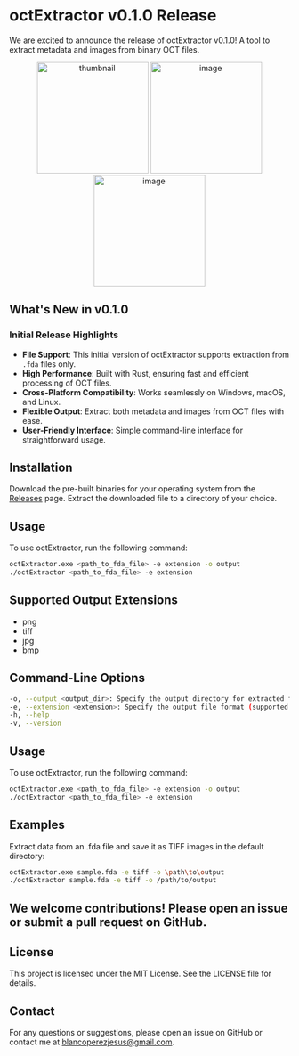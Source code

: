 # octExtractor v0.1.0 Release

We are excited to announce the release of octExtractor v0.1.0! A tool to extract metadata and images from binary OCT files.
<p align="center">
  <img src="https://github.com/witedev/octExtractor/assets/159720725/4f56eb53-53fd-4426-9d49-9837e28c0afd" alt="thumbnail" width="200" />
  <img src="https://github.com/witedev/octExtractor/assets/159720725/a60bf954-7963-40cb-bc11-06f45a0ec337" alt="image" width="200" />
  <img src="https://github.com/witedev/octExtractor/assets/159720725/cefb1cb8-ae80-41a1-bebf-987e6c361665" alt="image" width="200" />
</p>

## What's New in v0.1.0

### Initial Release Highlights

- **File Support**: This initial version of octExtractor supports extraction from `.fda` files only.
- **High Performance**: Built with Rust, ensuring fast and efficient processing of OCT files.
- **Cross-Platform Compatibility**: Works seamlessly on Windows, macOS, and Linux.
- **Flexible Output**: Extract both metadata and images from OCT files with ease.
- **User-Friendly Interface**: Simple command-line interface for straightforward usage.

## Installation

Download the pre-built binaries for your operating system from the [Releases](https://github.com/witedev/octExtractor/releases) page. Extract the downloaded file to a directory of your choice.

## Usage

To use octExtractor, run the following command:

```sh
octExtractor.exe <path_to_fda_file> -e extension -o output
./octExtractor <path_to_fda_file> -e extension
```


## Supported Output Extensions

- png
- tiff
- jpg
- bmp


## Command-Line Options

```sh
-o, --output <output_dir>: Specify the output directory for extracted files (default is the current directory).
-e, --extension <extension>: Specify the output file format (supported: png, tiff, jpg, bmp).
-h, --help
-v, --version
```

## Usage

To use octExtractor, run the following command:

```sh
octExtractor.exe <path_to_fda_file> -e extension -o output
./octExtractor <path_to_fda_file> -e extension
```


## Examples

Extract data from an .fda file and save it as TIFF images in the default directory:

```sh
octExtractor.exe sample.fda -e tiff -o \path\to\output
./octExtractor sample.fda -e tiff -o /path/to/output
```

##  We welcome contributions! Please open an issue or submit a pull request on GitHub.

##   License
This project is licensed under the MIT License. See the LICENSE file for details.

##  Contact
For any questions or suggestions, please open an issue on GitHub or contact me at blancoperezjesus@gmail.com.
